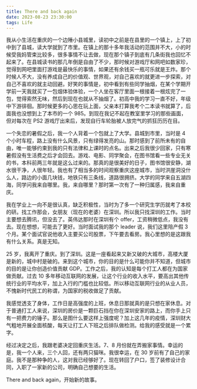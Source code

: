 ```yaml
---
title: There and back again
date: 2023-08-23 23:30:00
tags: Life
---
```


我从小生活在重庆的一个边陲小县城里，读初中之前是在县里的一个镇上，上了初中到了县城，读大学就到了市里。在镇上的那十多年我活动的范围并不大，小的时候受我妈管束比较多，很多事情不让去做，现在那个镇子到底有几条街我也回忆不起来了。在县城读书的那几年倒是自由了不少，那时候对游戏厅和网吧如数家珍，觉得到网吧里面打游戏是最快乐的事情，如果还有余钱买一瓶可乐就是王炸。那个时候人不大，没有养成自己的价值观、世界观，对自己喜欢的就更进一步探索，对自己不喜欢的就主动回避。好笑的事情是，初中看到有些同学抽烟，在某个学期开学前一天我就买了一包烟体验体验，一个人坐在客厅里面一根接着一根炫完了一包，觉得索然无味，然后到现在也就从不抽烟了。初高中我的学习一直不好，年级中下游徘徊。那时候更多的心思在玩上面，父亲本打算我考个二本读书就算了，后面我也没想到上了本市的一个 985。到现在我记不起在教室里学习的那些画面，但对每次在 PS2 游戏厅出来后，发现自行车轮胎被人放完气的抓狂历历在目。

一个失恋的暑假之后，我一个人背着一个包就上了大学。县城到市里，当时是 4 个小时车程，路上没有什么风景，只有绿得发亮的山。那时感到了前所未有的自由，唯一能够约束到我的只有法律和上课时的点名。出来之后我很少回家，只有寒暑假没有生活费之后才会回去。游戏、电影、同学聚会，在图书馆看一些专业无关的书，本科前两三年就是这么过来的。那真的是很美好的日子，图书馆很安静，湖水很干净，人很年轻。我也有了相当多的时间观察重庆这座城市，当时洪崖洞没什么人，路边的小面几块钱，地铁只有三条线，道路很拥挤。大学的同学来自五湖四海，同学问我来自哪里。我，来自哪里？那时第一次有了一种归属感，我来自重庆。

我在学业上一向不是很认真，缺乏积极性，当时为了多一个研究生学历就考了本校的研。找工作那会，女朋友（现在的老婆）在深圳。所以我只找深圳的工作。当时主要想去腾讯，但没去了。英伟达那时在深圳有个 offer，工资稍微低点，我没有去。现在想想，可能去了更好。当时面试我的那个 leader 说，我们这里陪产假 3 个月。某个面试官说他收入主要买公司股票，下午要去看房。我心里想的是这跟我有什么关系。真是无知。

25 岁，我离开了重庆。到了深圳。这是一座看起来又新又破的大城市，高楼大厦是新的，城中村是破的。来到这个城市，你的目的是什么可能你并不知道，但城市的目的是让你创造价值贡献 GDP。工作之后，我的认知是每个打工人都在为国家做贡献。过去 10 多年移动互联网的发展，让这个行业的收入水平，要高出其他传统行业的平均水平，加上入行的门槛也比较低。所以移动互联网行业的从业人员，不愧新时代民工的称谓，为国家的税收做足了贡献。

我感觉透支了身体，工作日是高强度的上班，休息日那就真的是只想在家休息。对于普通打工人来说，深圳的房价是一颗巨石挡在你在深圳安家的路上，而你手上只有一把费力的锤子。那么是图什么要这样上强度呢？加上这几年的疫情，深圳财大气粗地开展全面核酸，每天让打工人下班之后排队做检测。给我的感受就是一个累字。

经过决定之后，我跟老婆决定回重庆生活。7、8 月份就在弄搬家事情。幸运的是，我一个人来，三个人回，还有两只猫咪。我很幸运，在 30 岁前有了自己的家庭。我不是那种争的人，这对我已经够好了。现在转回了户口，签了装修设计合同，入职了一家新的公司，明确自己想要的生活。

There and back again，开始新的故事。
